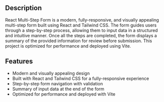## Description
React Multi-Step Form is a modern, fully-responsive, and visually appealing multi-step form built using React and Tailwind CSS. The form guides users through a step-by-step process, allowing them to input data in a structured and intuitive manner. Once all the steps are completed, the form displays a summary of the provided information for review before submission. This project is optimized for performance and deployed using Vite.

## Features
- Modern and visually appealing design
- Built with React and Tailwind CSS for a fully-responsive experience
- Step-by-step form navigation with validation
- Summary of input data at the end of the form
- Optimized for performance and deployed with Vite
